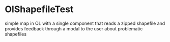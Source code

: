 # OlShapefileTest

simple map in OL with a single component that reads a zipped shapefile and provides feedback through a modal to the user about problematic shapefiles